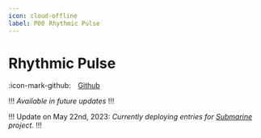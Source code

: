 ```yaml
---
icon: cloud-offline
label: P00⠀Rhythmic Pulse
---
```

# Rhythmic Pulse
:icon-mark-github: ⠀[Github](https://github.com/oddeyemotion/rhythmic-pulse)

!!!
*Available in future updates*
!!!

!!!
Update on May 22nd, 2023: *Currently deploying entries for [Submarine](/projects/P04-submarine.md) project.*
!!!